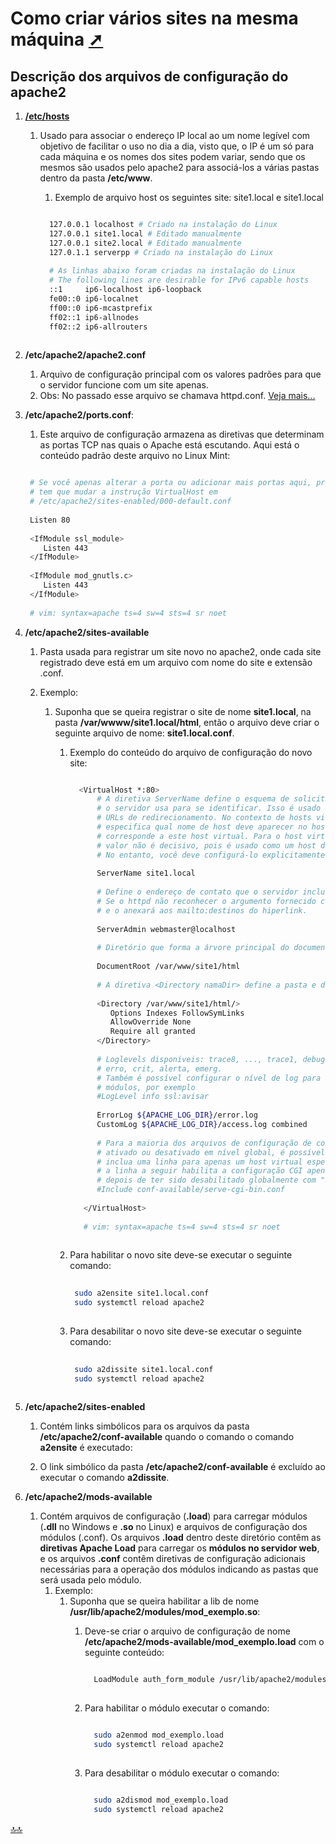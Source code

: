 <div class="header" id="myHeader">
  <div class="navbar" w3-include-html="/menu.inc"> </div>
</div>
<div class="title"><script> document.write(document.title);</script></div>  
<main>
<!-- markdownlint-disable-next-line -->
<span id="topo"><span>

# Como criar vários sites na mesma máquina  <a href="como_criar_varios_sites.html" target="_blank" title="Pressione aqui para expandir este documento em nova aba.">  ➚ </a>
## Descrição dos arquivos de configuração do apache2

1. [**/etc/hosts**](https://pt.wikipedia.org/wiki/Hosts_(arquivo))
   1. Usado para associar o endereço IP local ao um nome legível com objetivo de facilitar o uso no dia a dia, visto que, o IP é um só para cada máquina e os nomes dos sites podem variar, sendo que os mesmos são usados pelo apache2 para associá-los a várias pastas dentro da pasta **/etc/www**.
      1. Exemplo de arquivo host os seguintes site: site1.local e site1.local

      ```sh

        127.0.0.1 localhost # Criado na instalação do Linux
        127.0.0.1 site1.local # Editado manualmente
        127.0.0.1 site2.local # Editado manualmente 
        127.0.1.1 serverpp # Criado na instalação do Linux
     
        # As linhas abaixo foram criadas na instalação do Linux
        # The following lines are desirable for IPv6 capable hosts
        ::1     ip6-localhost ip6-loopback
        fe00::0 ip6-localnet
        ff00::0 ip6-mcastprefix
        ff02::1 ip6-allnodes
        ff02::2 ip6-allrouters
        
      ```

2. **/etc/apache2/apache2.conf**
   1. Arquivo de configuração principal com os valores padrões para que o servidor funcione com um site apenas.
   2. Obs: No passado esse arquivo se chamava httpd.conf. [Veja mais...](https://ubuntu.com/server/docs/web-servers-apache)

3. **/etc/apache2/ports.conf**:
   1. Este arquivo de configuração armazena as diretivas que determinam as portas TCP nas quais o Apache está escutando. Aqui está o conteúdo padrão deste arquivo no Linux Mint:

   ```sh

    # Se você apenas alterar a porta ou adicionar mais portas aqui, provavelmente também
    # tem que mudar a instrução VirtualHost em
    # /etc/apache2/sites-enabled/000-default.conf
    
    Listen 80
    
    <IfModule ssl_module>
       Listen 443
    </IfModule>
    
    <IfModule mod_gnutls.c>
       Listen 443
    </IfModule>
    
    # vim: syntax=apache ts=4 sw=4 sts=4 sr noet

   ```

4. **/etc/apache2/sites-available**
   1. Pasta usada para registrar um site novo no apache2, onde cada site registrado deve está em um arquivo com nome do site e extensão .conf.

   2. Exemplo:
      1. Suponha que se queira registrar o site de nome **site1.local**, na pasta **/var/wwww/site1.local/html**, então o arquivo deve criar o seguinte arquivo de nome: **site1.local.conf**.
         1. Exemplo do conteúdo do arquivo de configuração do novo site:

             ```sh
    
               <VirtualHost *:80>
                   # A diretiva ServerName define o esquema de solicitação, hostname e porta que
                   # o servidor usa para se identificar. Isso é usado ao criar
                   # URLs de redirecionamento. No contexto de hosts virtuais, o ServerName
                   # especifica qual nome de host deve aparecer no host da solicitação: cabeçalho para
                   # corresponde a este host virtual. Para o host virtual padrão (este arquivo) este
                   # valor não é decisivo, pois é usado como um host de último recurso independentemente.
                   # No entanto, você deve configurá-lo explicitamente para qualquer outro host virtual.
                   
                   ServerName site1.local
                   
                   # Define o endereço de contato que o servidor inclui em todas as mensagens de erro que retorna ao cliente. 
                   # Se o httpd não reconhecer o argumento fornecido como um URL, ele assumirá que é um endereço de e-mail 
                   # e o anexará aos mailto:destinos do hiperlink. 
                   
                   ServerAdmin webmaster@localhost
                   
                   # Diretório que forma a árvore principal do documento visível da web
                   
                   DocumentRoot /var/www/site1/html
                   
                   # A diretiva <Directory namaDir> define a pasta e diretivas que se aplicam apenas ao diretório e subdiretórios e seus conteúdos.
                   
                   <Directory /var/www/site1/html/>	
                      Options Indexes FollowSymLinks
                      AllowOverride None
                      Require all granted
                   </Directory>
                   
                   # Loglevels disponíveis: trace8, ..., trace1, debug, info, aviso, warning,
                   # erro, crit, alerta, emerg.
                   # Também é possível configurar o nível de log para determinados
                   # módulos, por exemplo
                   #LogLevel info ssl:avisar
                   
                   ErrorLog ${APACHE_LOG_DIR}/error.log
                   CustomLog ${APACHE_LOG_DIR}/access.log combined
                   
                   # Para a maioria dos arquivos de configuração de conf-available/, que são
                   # ativado ou desativado em nível global, é possível
                   # inclua uma linha para apenas um host virtual específico. Por exemplo o
                   # a linha a seguir habilita a configuração CGI apenas para este host
                   # depois de ter sido desabilitado globalmente com "a2disconf".
                   #Include conf-available/serve-cgi-bin.conf
                      
                </VirtualHost>
           
                # vim: syntax=apache ts=4 sw=4 sts=4 sr noet             
           
             ```

         2. Para habilitar o novo site deve-se executar o seguinte comando:

            ```sh
        
             sudo a2ensite site1.local.conf
             sudo systemctl reload apache2
 
            ```

         3. Para desabilitar o novo site deve-se executar o seguinte comando:

            ```sh
        
             sudo a2dissite site1.local.conf
             sudo systemctl reload apache2
 
            ```

5. **/etc/apache2/sites-enabled**
   1. Contém links simbólicos para os arquivos da pasta **/etc/apache2/conf-available** quando o comando o comando **a2ensite** é executado:  

   2. O link simbólico da pasta **/etc/apache2/conf-available** é excluído ao executar o comando **a2dissite**.

6. **/etc/apache2/mods-available**
   1. Contém arquivos de configuração (**.load**) para carregar módulos (**.dll** no Windows e **.so** no Linux) e arquivos de configuração dos módulos (.conf). Os arquivos **.load** dentro deste diretório contêm as **diretivas Apache Load** para carregar os **módulos no servidor web**, e os arquivos **.conf** contêm diretivas de configuração adicionais necessárias para a operação dos módulos indicando as pastas que será usada pelo módulo.
      1. Exemplo:
         1. Suponha que se queira habilitar a lib de nome **/usr/lib/apache2/modules/mod_exemplo.so**:
            1. Deve-se criar o arquivo de configuração de nome **/etc/apache2/mods-available/mod_exemplo.load** com o seguinte conteúdo:

                ```sh
                
                  LoadModule auth_form_module /usr/lib/apache2/modules/mod_exemplo.so
                            
                ```

            2. Para habilitar o módulo executar o comando:

                ```sh
                
                  sudo a2enmod mod_exemplo.load
                  sudo systemctl reload apache2
                            
                ```

            3. Para desabilitar o módulo executar o comando:

                ```sh
                
                  sudo a2dismod mod_exemplo.load
                  sudo systemctl reload apache2
          
                ```

</main>

<!-- markdownlint-disable-next-line -->
<script>  includeHTML(); FixHeader(window,"myHeader"); </script>
[🔝🔝](#topo "Retorna ao topo")